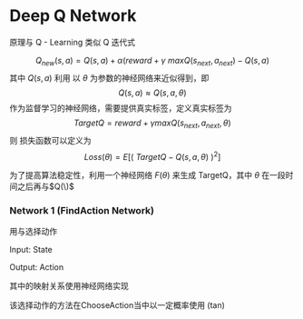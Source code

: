 # Deep Q Network  

原理与 Q - Learning 类似
Q 迭代式

$$Q_{new}(s, a) = Q(s, a) + \alpha(reward + \gamma \ max Q(s_{next}, a_{next}) - Q(s, a)$$
其中 $Q(s, a)$ 利用 以 $\theta$ 为参数的神经网络来近似得到，即
$$Q(s, a) \approx Q(s, a, \theta)$$
作为监督学习的神经网络，需要提供真实标签，定义真实标签为 $$TargetQ = reward + \gamma max Q(s_{next}, a_{next}, \theta)$$
则 损失函数可以定义为
$$
Loss(\theta) = E[(\ TargetQ - Q(s, a, \theta)\ )^2]
$$

为了提高算法稳定性，利用一个神经网络 $F(\theta)$ 来生成 TargetQ，其中 $\theta$ 在一段时间之后再与$Q(\)$
### Network 1 (FindAction Network)

用与选择动作

Input: State

Output: Action

  

其中的映射关系使用神经网络实现

该选择动作的方法在ChooseAction当中以一定概率使用 (tan)